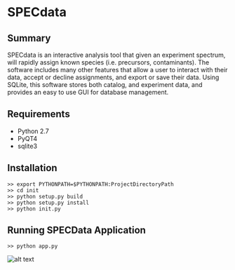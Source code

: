 # SPECdata

## Summary
SPECdata is an interactive analysis tool that given an experiment spectrum, will
rapidly assign known species (i.e. precursors, contaminants). The software
includes many other features that allow a user to interact with their data,
accept or decline assignments, and export or save their data. Using SQLite,
this software stores both catalog, and experiment data, and provides an easy
to use GUI for database management.


## Requirements
* Python 2.7
* PyQT4
* sqlite3

## Installation
    >> export PYTHONPATH=$PYTHONPATH:ProjectDirectoryPath
    >> cd init
    >> python setup.py build
    >> python setup.py install
    >> python init.py
    
## Running SPECData Application
    >> python app.py
    
![alt text](https://zenodo.org/badge/62144661.svg " DOI ")

